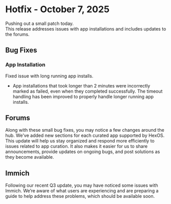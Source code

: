 # Hotfix - October 7, 2025

Pushing out a small patch today.  
This release addresses issues with app installations and includes updates to the forums.

## Bug Fixes

### App Installation

Fixed issue with long running app installs.
- App installations that took longer than 2 minutes were incorrectly marked as failed, even when they completed successfully. The timeout handling has been improved to properly handle longer running app installs.

## Forums

Along with these small bug fixes, you may notice a few changes around the hub.
We've added new sections for each curated app supported by HexOS. This update will help us stay organized and respond more efficiently to issues related to app curation. It also makes it easier for us to share announcements, provide updates on ongoing bugs, and post solutions as they become available.

## Immich

Following our recent Q3 update, you may have noticed some issues with Immich. We’re aware of what users are experiencing and are preparing a guide to help address these problems, which should be available soon.